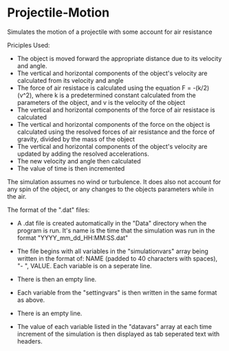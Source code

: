# Projectile-Motion
Simulates the motion of a projectile with some account for air resistance

Priciples Used:
- The object is moved forward the appropriate distance due to its velocity and angle.
- The vertical and horizontal components of the object's velocity are calculated from its velocity and angle
- The force of air resistace is calculated using the equation F = -(k/2)(v^2), where k is a predetermined constant calculated from the parameters of the object, and v is the velocity of the object
- The vertical and horizontal components of the force of air resistace is calculated
- The vertical and horizontal components of the force on the object is calculated using the resolved forces of air resistance and the force of gravity, divided by the mass of the object
- The vertical and horizontal components of the object's velocity are updated by adding the resolved accelerations.
- The new velocity and angle then calculated
- The value of time is then incremented

The simulation assumes no wind or turbulence. It does also not account for any spin of the object, or any changes to the objects parameters while in the air.


The format of the ".dat" files:

- A .dat file is created automatically in the "Data" directory when the program is run. It's name is the time that the simulation was run in the format "YYYY_mm_dd_HH:MM:SS.dat"

- The file begins with all variables in the "simulationvars" array being written in the format of: NAME (padded to 40 characters with spaces), "- ", VALUE. Each variable is on a seperate line.
- There is then an empty line.
- Each variable from the "settingvars" is then written in the same format as above.
- There is an empty line.
- The value of each variable listed in the "datavars" array at each time increment of the simulation is then displayed as tab seperated text with headers.
